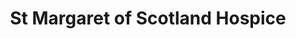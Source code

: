---
title: "St Margaret of Scotland Hospice"
url: /dumbarton/st-margaret-of-scotland-hospice/
shop: charity
---